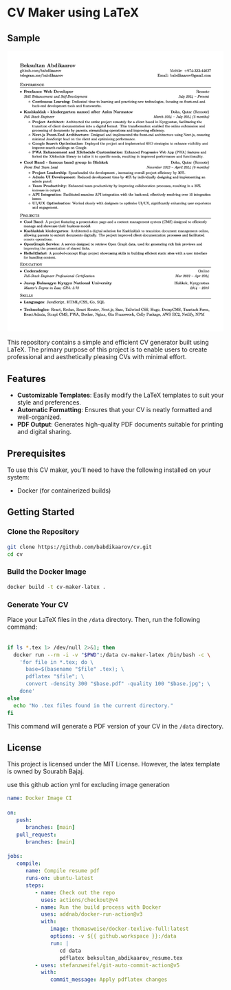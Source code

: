# CV Maker using LaTeX

## Sample

![cv](./beksultan_abdikaarov_resume.jpg)

This repository contains a simple and efficient CV generator built using LaTeX. The primary purpose of this project is to enable users to create professional and aesthetically pleasing CVs with minimal effort.

## Features

-  **Customizable Templates**: Easily modify the LaTeX templates to suit your style and preferences.
-  **Automatic Formatting**: Ensures that your CV is neatly formatted and well-organized.
-  **PDF Output**: Generates high-quality PDF documents suitable for printing and digital sharing.

## Prerequisites

To use this CV maker, you'll need to have the following installed on your system:

-  Docker (for containerized builds)

## Getting Started

### Clone the Repository

```bash
git clone https://github.com/babdikaarov/cv.git
cd cv
```

### Build the Docker Image

```bash
docker build -t cv-maker-latex .
```

### Generate Your CV

Place your LaTeX files in the `/data` directory. Then, run the following command:

```bash

if ls *.tex 1> /dev/null 2>&1; then
  docker run --rm -i -v "$PWD":/data cv-maker-latex /bin/bash -c \
    'for file in *.tex; do \
      base=$(basename "$file" .tex); \
      pdflatex "$file"; \
      convert -density 300 "$base.pdf" -quality 100 "$base.jpg"; \
    done'
else
  echo "No .tex files found in the current directory."
fi

```

This command will generate a PDF version of your CV in the `/data` directory.

## License

This project is licensed under the MIT License. However, the latex template is owned by Sourabh Bajaj.

use this github action yml for excluding image generation

```yml
name: Docker Image CI

on:
   push:
      branches: [main]
   pull_request:
      branches: [main]

jobs:
   compile:
      name: Compile resume pdf
      runs-on: ubuntu-latest
      steps:
         - name: Check out the repo
           uses: actions/checkout@v4
         - name: Run the build process with Docker
           uses: addnab/docker-run-action@v3
           with:
              image: thomasweise/docker-texlive-full:latest
              options: -v ${{ github.workspace }}:/data
              run: |
                 cd data
                 pdflatex beksultan_abdikaarov_resume.tex
         - uses: stefanzweifel/git-auto-commit-action@v5
           with:
              commit_message: Apply pdflatex changes
```

